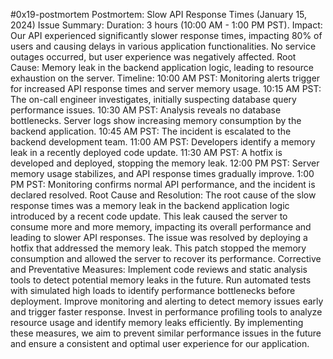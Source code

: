 #0x19-postmortem
Postmortem: Slow API Response Times (January 15, 2024)
Issue Summary:
Duration: 3 hours (10:00 AM - 1:00 PM PST).
Impact: Our API experienced significantly slower response times, impacting 80% of users and causing delays in various application functionalities. No service outages occurred, but user experience was negatively affected.
Root Cause: Memory leak in the backend application logic, leading to resource exhaustion on the server.
Timeline:
10:00 AM PST: Monitoring alerts trigger for increased API response times and server memory usage.
10:15 AM PST: The on-call engineer investigates, initially suspecting database query performance issues.
10:30 AM PST: Analysis reveals no database bottlenecks. Server logs show increasing memory consumption by the backend application.
10:45 AM PST: The incident is escalated to the backend development team.
11:00 AM PST: Developers identify a memory leak in a recently deployed code update.
11:30 AM PST: A hotfix is developed and deployed, stopping the memory leak.
12:00 PM PST: Server memory usage stabilizes, and API response times gradually improve.
1:00 PM PST: Monitoring confirms normal API performance, and the incident is declared resolved.
Root Cause and Resolution:
The root cause of the slow response times was a memory leak in the backend application logic introduced by a recent code update. This leak caused the server to consume more and more memory, impacting its overall performance and leading to slower API responses.
The issue was resolved by deploying a hotfix that addressed the memory leak. This patch stopped the memory consumption and allowed the server to recover its performance.
Corrective and Preventative Measures:
Implement code reviews and static analysis tools to detect potential memory leaks in the future.
Run automated tests with simulated high loads to identify performance bottlenecks before deployment.
Improve monitoring and alerting to detect memory issues early and trigger faster response.
Invest in performance profiling tools to analyze resource usage and identify memory leaks efficiently.
By implementing these measures, we aim to prevent similar performance issues in the future and ensure a consistent and optimal user experience for our application.
